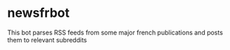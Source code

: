 newsfrbot
=========

This bot parses RSS feeds from some major french publications and posts them to relevant subreddits